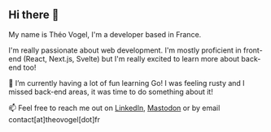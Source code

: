 ## Hi there 👋

My name is Théo Vogel, I'm a developer based in France.

I'm really passionate about web development. I'm mostly proficient in front-end (React, Next.js, Svelte) but I'm really excited to learn more about back-end too!

🌱 I’m currently having a lot of fun learning Go! I was feeling rusty and I missed back-end areas, it was time to do something about it!

📫 Feel free to reach me out on [LinkedIn](www.linkedin.com/in/theo-vogel), [Mastodon](https://piaille.fr/@theovgl) or by email contact[at]theovogel[dot]fr

<!--
**theovgl/theovgl** is a ✨ _special_ ✨ repository because its `README.md` (this file) appears on your GitHub profile.

Here are some ideas to get you started:

- 🔭 I’m currently working on ...
- 🌱 I’m currently learning ...
- 👯 I’m looking to collaborate on ...
- 🤔 I’m looking for help with ...
- 💬 Ask me about ...
- 📫 How to reach me: ...
- 😄 Pronouns: ...
- ⚡ Fun fact: ...
-->
